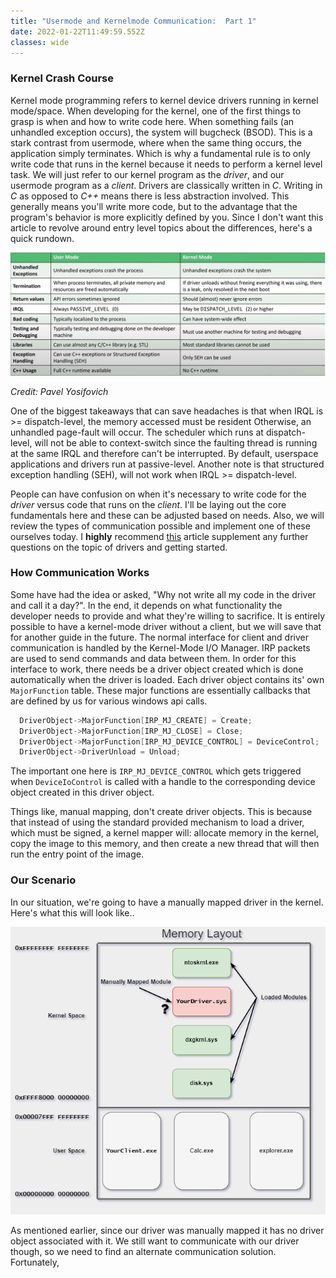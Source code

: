 ```yaml
---
title: "Usermode and Kernelmode Communication:  Part 1"
date: 2022-01-22T11:49:59.552Z
classes: wide
---
```

### Kernel Crash Course

Kernel mode programming refers to kernel device drivers running in kernel mode/space. When developing for the kernel, one of the first things to grasp is when and how to write code here. When something fails (an unhandled exception occurs), the system will bugcheck (BSOD). This is a stark contrast from usermode, where when the same thing occurs, the application simply terminates. Which is why a fundamental rule is to only write code that runs in the kernel because it needs to perform a kernel level task. We will just refer to our kernel program as the *driver*, and our usermode program as a *client*. Drivers are classically written in *C*. Writing in *C* as opposed to *C++* means there is less abstraction involved. This generally means you'll write more code, but to the advantage that the program's behavior is more explicitly defined by you. Since I don't want this article to revolve around entry level topics about the differences, here's a quick rundown.

![](/assets/images/kernel_vs_user.png)

*Credit:  Pavel Yosifovich*

One of the biggest takeaways that can save headaches is that when IRQL is >= dispatch-level, the memory accessed must be resident  Otherwise, an unhandled page-fault will occur. The scheduler which runs at dispatch-level, will not be able to context-switch since the faulting thread is running at the same IRQL and therefore can't be interrupted. By default, userspace applications and drivers run at passive-level. Another note is that structured exception handling (SEH), will not work when IRQL >= dispatch-level.

People can have confusion on when it's necessary to write code for the *driver* versus code that runs on the *client*.  I'll be laying out the core fundamentals here and these can be adjusted based on needs.  Also, we will review the types of communication possible and implement one of these ourselves today.  I **highly** recommend [this](https://voidsec.com/windows-drivers-reverse-engineering-methodology/) article supplement any further questions on the topic of drivers and getting started.

### How Communication Works

Some have had the idea or asked, "Why not write all my code in the driver and call it a day?". In the end, it depends on what functionality the developer needs to provide and what they're willing to sacrifice. It is entirely possible to have a kernel-mode driver without a client, but we will save that for another guide in the future. The normal interface for client and driver communication is handled by the Kernel-Mode I/O Manager. IRP packets are used to send commands and data between them. In order for this interface to work, there needs be a driver object created which is done automatically when the driver is loaded. Each driver object contains its' own `MajorFunction` table. These major functions are essentially callbacks that are defined by us for various windows api calls.

```c
  DriverObject->MajorFunction[IRP_MJ_CREATE] = Create;
  DriverObject->MajorFunction[IRP_MJ_CLOSE] = Close;
  DriverObject->MajorFunction[IRP_MJ_DEVICE_CONTROL] = DeviceControl;
  DriverObject->DriverUnload = Unload;
```

The important one here is `IRP_MJ_DEVICE_CONTROL` which gets triggered when `DeviceIoControl` is called with a handle to the corresponding device object created in this driver object.

Things like, manual mapping, don't create driver objects. This is because that instead of using the standard provided mechanism to load a driver, which must be signed, a kernel mapper will: allocate memory in the kernel, copy the image to this memory, and then create a new thread that will then run the entry point of the image. 

### Our Scenario

In our situation, we're going to have a manually mapped driver in the kernel.  Here's what this will look like..

![](/assets/images/userkernel-copy-of-communication.drawio.png)

As mentioned earlier, since our driver was manually mapped it has no driver object associated with it.  We still want to communicate with our driver though, so we need to find an alternate communication solution. Fortunately,